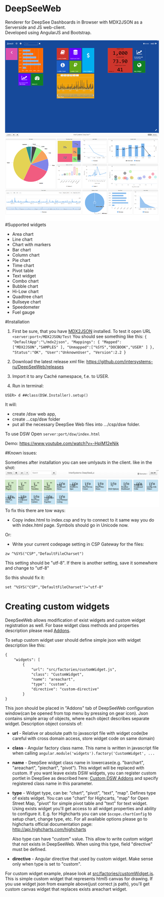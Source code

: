 # DeepSeeWeb
Renderer for DeepSee Dashboards in Browser with MDX2JSON as a Serverside and JS web-client.<br>
Developed using AngularJS and Bootstrap.<br><br>
![DeepSeeWeb screenshot](/screenshot.png?raw=true "DeepSeeWeb screenshot")<br>
#Supported widgets
* Area chart
* Line chart
* Chart with markers
* Bar chart
* Column chart
* Pie chart
* Time chart
* Pivot table
* Text widget
* Combo chart
* Bubble chart
* Hi-Low chart
* Quadtree chart
* Bullseye chart
* Speedometer
* Fuel gauge

#Installation
1. First be sure, that you have [MDX2JSON](https://github.com/intersystems-ru/Cache-MDX2JSON) installed. To test it open URL `<server:port>/MDX2JSON/Test`
You should see something like this:
`
{
	"DefaultApp":"\/mdx2json",
	"Mappings": {
		"Mapped":["MDX2JSON","SAMPLES"
		],
		"Unmapped":["%SYS","DOCBOOK","USER"
		]
	},
	"Status":"OK",
	"User":"UnknownUser",
	"Version":2.2
}
`

2. Download the latest release xml file: https://github.com/intersystems-ru/DeepSeeWeb/releases
3. Import it to any Caché namespace, f.e. to USER.
4. Run in terminal:
```
USER> d ##class(DSW.Installer).setup()
```
It will:
* create /dsw web app, 
* create ...csp/dsw folder 
* put all the necessary DeepSee Web files into .../csp/dsw folder.

To use DSW Open `server:port/dsw/index.html`

Demo: https://www.youtube.com/watch?v=-HplM12eNik

#Known issues:

Sometimes after installation you can see umlyauts in the client. like in the shot:
![Install](/installbug.png?raw=true "Installbug screenshot")
To fix this there are tow ways:
* Copy index.html to index.csp and try to connect to it same way you do with index.html page. Symbols should go in Unicode now.

Or:

* Write your current codepage setting in CSP Gateway for the files:
```
zw ^%SYS("CSP","DefaultFileCharset")
```
This setting should be "utf-8". If there is another setting, save it somewhere and change to "utf-8" 

So this should fix it:
```
set ^%SYS("CSP","DefaultFileCharset")="utf-8"
```
# Creating custom widgets
DeepSeeWeb allows modification of exist widgets and custom widget registration as well.
For base widget class methods and properties description please read [Addons](Addons.md).

To setup custom widget user should define simple json with widget description like this:
```
{
	"widgets": [
		{
			"url": "src/factories/customWidget.js",
			"class": "CustomWidget",
			"name": "areachart",
			"type": "custom",
			"directive": "custom-directive"
		}
}
```
This json should be placed in "Addons" tab of DeepSeeWeb configuration window(can be opened from top menu by pressing on gear icon).
Json contains simple array of objects, where each object describes separate widget.
Description object consists of:

* **url** - Relative or absolute path to javascript file with widget code(be careful with cross domain access, store widget code on same domain)

* **class** - Angular factory class name. This name is written in javascript file when calling `angular.module('widgets').factory('CustomWidget', ...`

* **name** - DeepSee widget class name in lowercase(e.g. "barchart", "areachart", "piechart", "pivot"). This widget will be replaced with custom. If you want leave exists DSW widgets, you can register custom portlet in DeepSee as described here: [Custom DSW Addons](https://github.com/intersystems-ru/dswaddons) and specify registered class name in this parameter.

* **type** - Widget type, can be: "chart", "pivot", "text", "map". Defines type of exists widget. You can use "chart" for Highcarts, "map" for Open Street Map, "pivot" for simple pivot table and "text" for text widget.
Using exists widget you'll get access to all widget properties and ability to configure it. E.g. for Highcharts you can use `$scope.chartConfig` to setup chart, change type, etc.
For all available options please go to highcharts official documentation page: http://api.highcharts.com/highcharts
   
   Also type can have "custom" value. This allow to write custom widget that not exists in DeepSeeWeb. When using this type, field "directive" must be defined.
   
* **directive** - Angular directive that used by custom widget. Make sense only when type is set to "custom".

For custom widget example, please look at [src/factories/customWidget.js](src/factories/customWidget.js). This is simple custom widget that represents html5 canvas for drawing.
If you use widget json from example above(just correct js path), you'll get custom canvas widget that replaces exists areachart widget. 
